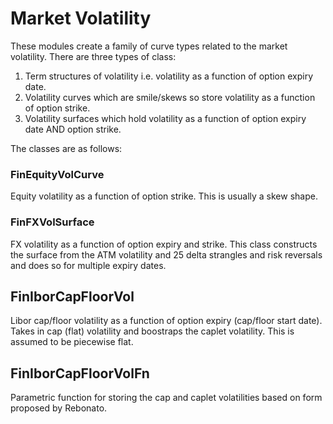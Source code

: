 # Market Volatility
These modules create a family of curve types related to the market volatility. There are three types of class:

1. Term structures of volatility i.e. volatility as a function of option expiry date.
2. Volatility curves which are smile/skews so store volatility as a function of option strike.
3. Volatility surfaces which hold volatility as a function of option expiry date AND option strike.

The classes are as follows:

### FinEquityVolCurve
Equity volatility as a function of option strike. This is usually a skew shape.

### FinFXVolSurface
FX volatility as a function of option expiry and strike. This class constructs the surface from the ATM volatility and 25 delta strangles and risk reversals and does so for multiple expiry dates.

## FinIborCapFloorVol
Libor cap/floor volatility as a function of option expiry (cap/floor start date). Takes in cap (flat) volatility and boostraps the caplet volatility. This is assumed to be piecewise flat.

## FinIborCapFloorVolFn
Parametric function for storing the cap and caplet volatilities based on form proposed by Rebonato. 